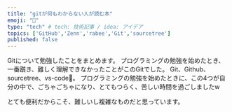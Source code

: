 ```yaml
---
title: "gitが何もわからない人が読む本"
emoji: "🍣"
type: "tech" # tech: 技術記事 / idea: アイデア
topics: ['GitHub','Zenn','rabee','Git','sourcetree']
published: false
---
```

Gitについて勉強したことをまとめます。
プログラミングの勉強を始めたとき、一番躓き、難しく理解できなかったことがこのGitでした。
Git、Github、sourcetree、vs-code。
プログラミングの勉強を始めたときに、この4つが自分の中で、ごちゃごちゃになり、とてもつらく、苦しい時間を過ごしましたw

とても便利だからこそ、難しいし複雑なものだと思っています。